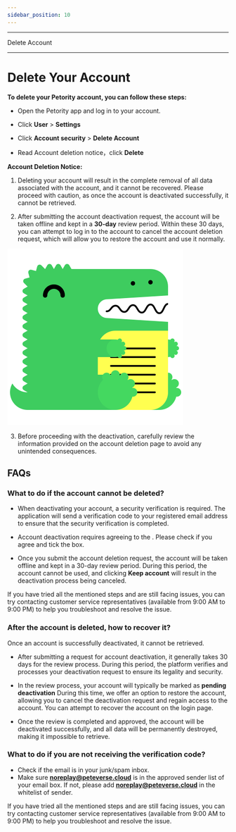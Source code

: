 ```yaml
---
sidebar_position: 10
---
```


***
Delete Account
***

# Delete Your Account
**To delete your Petority account, you can follow these steps:**
+ Open the Petority app and log in to your account.
+ Click **User** > **Settings**
+ Click **Account security** > **Delete Account**

+ Read Account deletion notice，click **Delete**

**Account Deletion Notice:**

1. Deleting your account will result in the complete removal of all data associated with the account, and it cannot be recovered. Please proceed with caution, as once the account is deactivated successfully, it cannot be retrieved.

2. After submitting the account deactivation request, the account will be taken offline and kept in a **30-day** review period. Within these 30 days, you can attempt to log in to the account to cancel the account deletion request, which will allow you to restore the account and use it normally.

![recover account](/img/logo.svg)

3. Before proceeding with the deactivation, carefully review the information provided on the account deletion page to avoid any unintended consequences.
## FAQs
### What to do if the account cannot be deleted?
+ When deactivating your account, a security verification is required. The application will send a verification code to your registered email address to ensure that the security verification is completed.

+ Account deactivation requires agreeing to the <Petority Account Deactivation Notice>. Please check if you agree and tick the box.

+ Once you submit the account deletion request, the account will be taken offline and kept in a 30-day review period. During this period, the account cannot be used, and clicking **Keep account** will result in the deactivation process being canceled.

If you have tried all the mentioned steps and are still facing issues, you can try contacting customer service representatives (available from 9:00 AM to 9:00 PM) to help you troubleshoot and resolve the issue.
### After the account is deleted, how to recover it?
Once an account is successfully deactivated, it cannot be retrieved.

+ After submitting a request for account deactivation, it generally takes 30 days for the review process. During this period, the platform verifies and processes your deactivation request to ensure its legality and security.

+ In the review process, your account will typically be marked as **pending deactivation**  During this time, we offer an option to restore the account, allowing you to cancel the deactivation request and regain access to the account. You can attempt to recover the account on the login page.

+ Once the review is completed and approved, the account will be deactivated successfully, and all data will be permanently destroyed, making it impossible to retrieve.
### What to do if you are not receiving the verification code?
+ Check if the email is in your junk/spam inbox.
+ Make sure **noreplay@peteverse.cloud** is in the approved sender list of your email box. If not, please add **noreplay@peteverse.cloud** in the whitelist of sender.

If you have tried all the mentioned steps and are still facing issues, you can try contacting customer service representatives (available from 9:00 AM to 9:00 PM) to help you troubleshoot and resolve the issue. 
 
